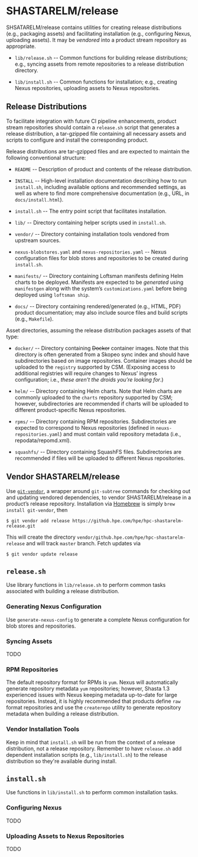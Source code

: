 SHASTARELM/release
==================

SHSATARELM/release contains utilities for creating release distributions (e.g.,
packaging assets) and facilitating installation (e.g., configuring Nexus,
uploading assets). It may be _vendored_ into a product stream repository as
appropriate.

* `lib/release.sh` -- Common functions for building release distributions;
  e.g., syncing assets from remote repositories to a release distribution
  directory.

* `lib/install.sh` -- Common functions for installation; e.g., creating Nexus
  repositories, uploading assets to Nexus repositories.


Release Distributions
---------------------

To facilitate integration with future CI pipeline enhancements, product stream
repositories should contain a `release.sh` script that generates a release
distribution, a tar-gzipped file containing all necessary assets and scripts to
configure and install the corresponding product.

Release distributions are tar-gzipped files and are expected to maintain the
following conventional structure:

* `README` -- Description of product and contents of the release distribution.

* `INSTALL` -- High-level installation documentation describing how to run
  `install.sh`, including available options and recommended settings, as well
  as where to find more comprehensive documentation (e.g., URL, in
  `docs/install.html`).

* `install.sh` -- The entry point script that facilitates installation.

* `lib/` -- Directory containing helper scripts used in `install.sh`.

* `vendor/` -- Directory containing installation tools vendored from upstream
  sources.

* `nexus-blobstores.yaml` and `nexus-repositories.yaml` -- Nexus configuration
  files for blob stores and repositories to be created during `install.sh`.

* `manifests/` -- Directory containing Loftsman manifests defining Helm charts
  to be deployed. Manifests are expected to be _generated_ using `manifestgen`
  along with the system’s `customizations.yaml` before being deployed using
  `loftsman ship`.

* `docs/` -- Directory containing rendered/generated (e.g., HTML, PDF) product
  documentation; may also include source files and build scripts (e.g.,
  `Makefile`).

Asset directories, assuming the release distribution packages assets of that type:

* `docker/` -- Directory containing ~~Docker~~ container images. Note that this
  directory is often generated from a Skopeo sync index and should have
  subdirectories based on image repositories. Container images should be
  uploaded to the `registry` supported by CSM. (Exposing access to additional
  registries will require changes to Nexus’ ingress configuration; i.e., _these
  aren’t the droids you’re looking for_.)

* `helm/` -- Directory containing Helm charts. Note that Helm charts are
  commonly uploaded to the `charts` repository supported by CSM; however,
  subdirectories are recommended if charts will be uploaded to different
  product-specific Nexus repositories.

* `rpms/` -- Directory containing RPM repositories. Subdirectories are expected
  to correspond to Nexus repositories (defined in `neuxs-repositories.yaml`)
  and must contain valid repository metadata (i.e., repodata/repomd.xml).

* `squashfs/` -- Directory containing SquashFS files. Subdirectories are
  recommended if files will be uploaded to different Nexus repositories.


Vendor SHASTARELM/release
-------------------------

Use [`git-vendor`](https://github.com/brettlangdon/git-vendor), a wrapper
around `git-subtree` commands for checking out and updating vendored
dependencies, to vendor SHASTARELM/release in a product’s release repository.
Installation via [Homebrew](https://brew.sh) is simply `brew install
git-vendor`, then

```
$ git vendor add release https://github.hpe.com/hpe/hpc-shastarelm-release.git
```

This will create the directory
`vendor/github.hpe.com/hpe/hpc-shastarelm-release` and will track `master`
branch. Fetch updates via

```
$ git vendor update release
```


`release.sh`
------------

Use library functions in `lib/release.sh` to perform common tasks associated
with building a release distribution.

### Generating Nexus Configuration

Use `generate-nexus-config` to generate a complete
Nexus configuration for blob stores and repositories.

### Syncing Assets

TODO

### RPM Repositories

The default repository format for RPMs is `yum`. Nexus will automatically
generate repository metadata `yum` repositories; however, Shasta 1.3
experienced issues with Nexus keeping metadata up-to-date for large
repositories. Instead, it is highly recommended that products define `raw`
format repositories and use the `createrepo` utility to generate repository
metadata when building a release distribution.

### Vendor Installation Tools

Keep in mind that `install.sh` will be run from the context of a release
distribution, not a release repository. Remember to have `release.sh` add
dependent installation scripts (e.g., `lib/install.sh`) to the release
distribution so they're available during install.


`install.sh`
------------

Use functions in `lib/install.sh` to perform common installation tasks.

### Configuring Nexus

TODO

### Uploading Assets to Nexus Repositories

TODO
